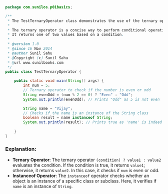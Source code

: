 ```java
package com.sunilos.p01basics;

/**
 * The TestTernaryOperator class demonstrates the use of the ternary operator.
 * 
 * The ternary operator is a concise way to perform conditional operations.
 * It returns one of two values based on a condition.
 * 
 * @version 1.0
 * @since 16 Nov 2014
 * @author Sunil Sahu
 * @Copyright (c) Sunil Sahu
 * @url www.sunilbooks.com
 */
public class TestTernaryOperator {

    public static void main(String[] args) {
        int num = 5;
        // Ternary operator to check if the number is even or odd
        String evenOdd = (num % 2 == 0) ? "Even" : "Odd";
        System.out.println(evenOdd); // Prints "Odd" as 5 is not even

        String name = "Vijay";
        // Checks if the name is an instance of the String class
        boolean result = name instanceof String;
        System.out.println(result); // Prints true as 'name' is indeed a String
        
    }
}
```

### Explanation:
- **Ternary Operator**: The ternary operator `(condition) ? value1 : value2` evaluates the condition. If the condition is true, it returns `value1`; otherwise, it returns `value2`. In this case, it checks if `num` is even or odd.
- **Instanceof Operator**: The `instanceof` operator checks whether an object is an instance of a specific class or subclass. Here, it verifies if `name` is an instance of `String`.
